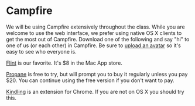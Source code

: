 # Campfire

We will be using Campfire extensively throughout the class. While you are
welcome to use the web interface, we prefer using native OS X clients to get the
most out of Campfire. Download one of the following and say "hi" to one of us
(or each other) in Campfire. Be sure to [upload an avatar] so it's easy to see
who everyone is.

[Flint] is our favorite. It's $8 in the Mac App store.

[Propane] is free to try, but will prompt you to buy it regularly unless you pay
$20. You can continue using the free version if you don't want to pay.

[Kindling] is an extension for Chrome. If you are not on OS X you should try this.

[upload an avatar]: https://metis7.campfirenow.com/identity/edit
[Flint]: http://giantcomet.com/flint/mac/
[Propane]: http://propaneapp.com/
[Kindling]: https://chrome.google.com/webstore/detail/kindling-for-campfire/abnakpmgckdkcpgbcejajjbllagggcif?hl=en-US
